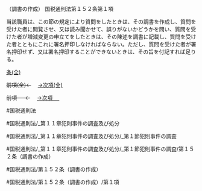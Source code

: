 （調書の作成）
国税通則法第１５２条第１項

当該職員は、この節の規定により質問をしたときは、その調書を作成し、質問を受けた者に閲覧させ、又は読み聞かせて、誤りがないかどうかを問い、質問を受けた者が増減変更の申立てをしたときは、その陳述を調書に記載し、質問を受けた者とともにこれに署名押印しなければならない。ただし、質問を受けた者が署名押印せず、又は署名押印することができないときは、その旨を付記すれば足りる。

[条(全)](国税通則法＿＿＿＿＿第１５２条_.md)

~~前項(全)←~~　  [→次項(全)](国税通則法＿＿＿＿＿第１５２条第２項_.md)

~~前項 　 ←~~　  [→次項 　 ](国税通則法＿＿＿＿＿第１５２条第２項.md)



#国税通則法

#国税通則法/_第１１章犯則事件の調査及び処分

#国税通則法/_第１１章犯則事件の調査及び処分/_第１節犯則事件の調査

#国税通則法/_第１１章犯則事件の調査及び処分/_第１節犯則事件の調査/第１５２条（調書の作成）

#国税通則法/第１５２条（調書の作成）

#国税通則法/第１５２条（調書の作成）/第１項


